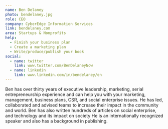 ```yaml
---
name: Ben Delaney
photo: bendelaney.jpg
role: CEO
company: CyberEdge Information Services
link: bendelaney.com
area: Startups & Nonprofits
help:
  - Finish your business plan
  - Create a marketing plan
  - Write/produce/publish your book
social:
  - name: twitter
    link: www.twitter.com/BenDelaneyNow
  - name: linkedin
    link: www.linkedin.com/in/bendelaney/en
---
```

Ben has over thirty years of executive leadership, marketing, serial entrepreneurship experience and can help you with your marketing, management, business plans, CSR, and social enterprise issues. He has led, collaborated and advised teams to increase their impact in the community and world. Ben has also written hundreds of articles on social enterprise, and technology and its impact on society  He is an internationally recognized speaker and also has a background in publishing.
